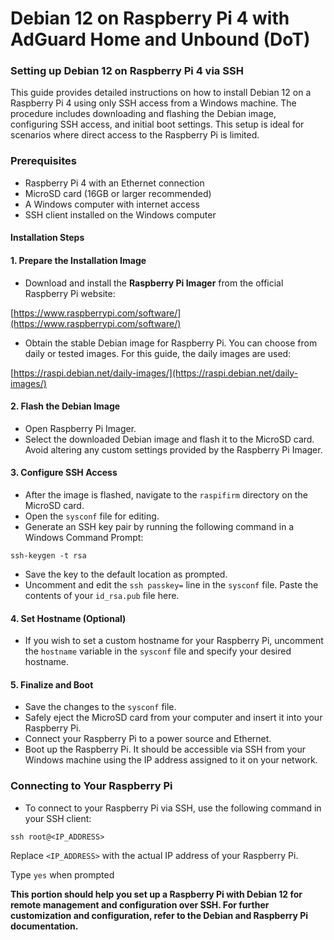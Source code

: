 # Debian 12 on Raspberry Pi 4 with AdGuard Home and Unbound (DoT)

### Setting up Debian 12 on Raspberry Pi 4 via SSH

This guide provides detailed instructions on how to install Debian 12 on a Raspberry Pi 4 using only SSH access from a Windows machine. The procedure includes downloading and flashing the Debian image, configuring SSH access, and initial boot settings. This setup is ideal for scenarios where direct access to the Raspberry Pi is limited.

### Prerequisites

- Raspberry Pi 4 with an Ethernet connection
- MicroSD card (16GB or larger recommended)
- A Windows computer with internet access
- SSH client installed on the Windows computer

#### Installation Steps

#### 1. Prepare the Installation Image

- Download and install the **Raspberry Pi Imager** from the official Raspberry Pi website:

[https://www.raspberrypi.com/software/](https://www.raspberrypi.com/software/)



- Obtain the stable Debian image for Raspberry Pi. You can choose from daily or tested images. For this guide, the daily images are used:

[https://raspi.debian.net/daily-images/](https://raspi.debian.net/daily-images/)


#### 2. Flash the Debian Image

- Open Raspberry Pi Imager.
- Select the downloaded Debian image and flash it to the MicroSD card. Avoid altering any custom settings provided by the Raspberry Pi Imager.

#### 3. Configure SSH Access

- After the image is flashed, navigate to the `raspifirm` directory on the MicroSD card.
- Open the `sysconf` file for editing.
- Generate an SSH key pair by running the following command in a Windows Command Prompt:
```
ssh-keygen -t rsa
```
- Save the key to the default location as prompted.
- Uncomment and edit the `ssh passkey=` line in the `sysconf` file. Paste the contents of your `id_rsa.pub` file here.

#### 4. Set Hostname (Optional)

- If you wish to set a custom hostname for your Raspberry Pi, uncomment the `hostname` variable in the `sysconf` file and specify your desired hostname.

#### 5. Finalize and Boot

- Save the changes to the `sysconf` file.
- Safely eject the MicroSD card from your computer and insert it into your Raspberry Pi.
- Connect your Raspberry Pi to a power source and Ethernet.
- Boot up the Raspberry Pi. It should be accessible via SSH from your Windows machine using the IP address assigned to it on your network.

### Connecting to Your Raspberry Pi

- To connect to your Raspberry Pi via SSH, use the following command in your SSH client:
```
ssh root@<IP_ADDRESS>
```
Replace `<IP_ADDRESS>` with the actual IP address of your Raspberry Pi.

Type `yes` when prompted

**This portion should help you set up a Raspberry Pi with Debian 12 for remote management and configuration over SSH. For further customization and configuration, refer to the Debian and Raspberry Pi documentation.**
